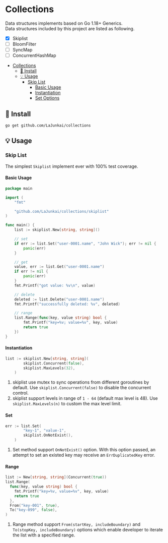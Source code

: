 # Collections
Data structures implements based on Go 1.18+ Generics.  
Data structures included by this project are listed as following.
 - [x] Skiplist
 - [ ] BloomFilter
 - [ ] SyncMap
 - [ ] ConcurrentHashMap

 - [Collections](#collections)
     * [🚀 Install](#---install)
     * [💡 Usage](#---usage)
         + [Skip List](#skip-list)
             - [Basic Usage](#basic-usage)
             - [Instantiation](#instantiation)
             - [Set Options](#set-options)


## 🚀 Install
`go get github.com/LaJunkai/collections`

## 💡 Usage
### Skip List
The simplest `Skiplist` implement ever with 100% test coverage.
#### Basic Usage
```go
package main

import (
	"fmt"

	"github.com/LaJunkai/collections/skiplist"
)

func main() {
	list := skiplist.New[string, string]()

	// set
	if err := list.Set("user-0001.name", "John Wick"); err != nil {
		panic(err)
	}

	// get
	value, err := list.Get("user-0001.name")
	if err != nil {
		panic(err)
	}
	fmt.Printf("got value: %v\n", value)

	// delete
	deleted := list.Delete("user-0001.name")
	fmt.Printf("successfully deleted: %v", deleted)

	// range
	list.Range(func(key, value string) bool {
		fmt.Printf("key=%v; value=%v", key, value)
		return true
	})
}

```
#### Instantiation
```go
list := skiplist.New[string, string](
		skiplist.Concurrent(false),
		skiplist.MaxLevels(32),
	)
```  

1. skiplist use mutex to sync operations from different goroutines by default. 
Use `skiplist.Concurrent(false)` to disable the concurrent control.
2. skiplist support levels in range of `1 - 64` (default max level is 48).
Use `skiplist.MaxLevels(n)` to custom the max level limit.

#### Set
```go
err := list.Set(
		"key-1", "value-1",
		skiplist.OnNotExist(),
	)
```
1. Set method support `OnNotExist()` option. 
With this option passed, an attempt to set an existed key may receive an `ErrDuplicatedKey` error.

#### Range
```go
list := New[string, string](Concurrent(true))
list.Range(
  func(key, value string) bool {
    fmt.Printf("key=%v, value=%v", key, value)
    return true
  },
  From("key-001", true),
  To("key-099", false),
)
```
1. Range method support `From(startKey, includeBoundary)` and `To(stopKey, includeBoundary)` options 
which enable developer to iterate the list with a specified range.